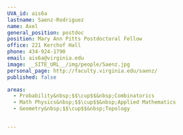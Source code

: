 ```yaml
---
UVA_id: ais6a
lastname: Saenz-Rodriguez
name: Axel
general_position: postdoc
position: Mary Ann Pitts Postdoctoral Fellow
office: 221 Kerchof Hall
phone: 434-924-1790
email: ais6a@virginia.edu
image: __SITE_URL__/img/people/Saenz.jpg
personal_page: http://faculty.virginia.edu/saenz/
published: false

areas:
  - Probability&nbsp;$$\cup$$&nbsp;Combinatorics
  - Math Physics&nbsp;$$\cup$$&nbsp;Applied Mathematics
  - Geometry&nbsp;$$\cup$$&nbsp;Topology


---
```

